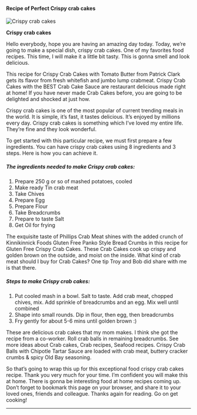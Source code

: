             

#### Recipe of Perfect Crispy crab cakes

![Crispy crab cakes](https://img-global.cpcdn.com/recipes/e59c5f65ab12a5ff/751x532cq70/crispy-crab-cakes-recipe-main-photo.jpg)

**Crispy crab cakes**

Hello everybody, hope you are having an amazing day today. Today, we’re going to make a special dish, crispy crab cakes. One of my favorites food recipes. This time, I will make it a little bit tasty. This is gonna smell and look delicious.

This recipe for Crispy Crab Cakes with Tomato Butter from Patrick Clark gets its flavor from fresh whitefish and jumbo lump crabmeat. Crispy Crab Cakes with the BEST Crab Cake Sauce are restaurant delicious made right at home! If you have never made Crab Cakes before, you are going to be delighted and shocked at just how.

Crispy crab cakes is one of the most popular of current trending meals in the world. It is simple, it’s fast, it tastes delicious. It’s enjoyed by millions every day. Crispy crab cakes is something which I’ve loved my entire life. They’re fine and they look wonderful.

To get started with this particular recipe, we must first prepare a few ingredients. You can have crispy crab cakes using 8 ingredients and 3 steps. Here is how you can achieve it.

##### The ingredients needed to make Crispy crab cakes:

1.  Prepare 250 g or so of mashed potatoes, cooled
2.  Make ready Tin crab meat
3.  Take Chives
4.  Prepare Egg
5.  Prepare Flour
6.  Take Breadcrumbs
7.  Prepare to taste Salt
8.  Get Oil for frying

The exquisite taste of Phillips Crab Meat shines with the added crunch of Kinnikinnick Foods Gluten Free Panko Style Bread Crumbs in this recipe for Gluten Free Crispy Crab Cakes. These Crab Cakes cook up crispy and golden brown on the outside, and moist on the inside. What kind of crab meat should I buy for Crab Cakes? One tip Troy and Bob did share with me is that there.

##### Steps to make Crispy crab cakes:

1.  Put cooled mash in a bowl. Salt to taste. Add crab meat, chopped chives, mix. Add sprinkle of breadcrumbs and an egg. Mix well until combined
2.  Shape into small rounds. Dip in flour, then egg, then breadcrumbs
3.  Fry gently for about 5-6 mins until golden brown :)

These are delicious crab cakes that my mom makes. I think she got the recipe from a co-worker. Roll crab balls in remaining breadcrumbs. See more ideas about Crab cakes, Crab recipes, Seafood recipes. Crispy Crab Balls with Chipotle Tartar Sauce are loaded with crab meat, buttery cracker crumbs & spicy Old Bay seasoning.

So that’s going to wrap this up for this exceptional food crispy crab cakes recipe. Thank you very much for your time. I’m confident you will make this at home. There is gonna be interesting food at home recipes coming up. Don’t forget to bookmark this page on your browser, and share it to your loved ones, friends and colleague. Thanks again for reading. Go on get cooking!

* * *